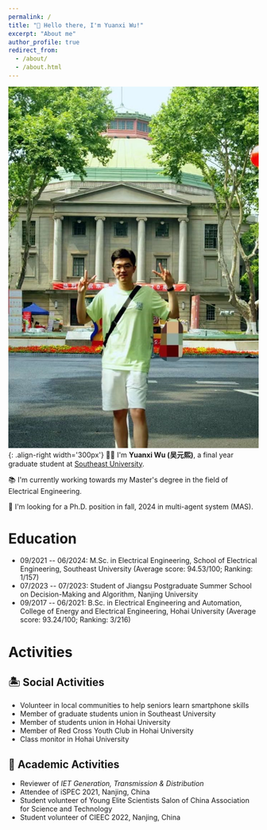 ```yaml
---
permalink: /
title: "👋 Hello there, I'm Yuanxi Wu!"
excerpt: "About me"
author_profile: true
redirect_from: 
  - /about/
  - /about.html
---
```


![Illustration of combining vision and language modalities](/images/image_to_text.png){: .align-right width='300px'}
👨‍🎓 I'm **Yuanxi Wu (吴元熙)**, a final year graduate student at [Southeast University](https://www.seu.edu.cn/english/main.htm).

:books: I'm currently working towards my Master's degree in the field of Electrical Engineering.

📡 I'm looking for a Ph.D. position in fall, 2024 in multi-agent system (MAS).

Education
======
- 09/2021 -- 06/2024: M.Sc. in Electrical Engineering, School of Electrical Engineering, Southeast University (Average score: 94.53/100; Ranking: 1/157) 
- 07/2023 -- 07/2023: Student of Jiangsu Postgraduate Summer School on Decision-Making and Algorithm, Nanjing University 
- 09/2017 -- 06/2021: B.Sc. in Electrical Engineering and Automation, College of Energy and Electrical Engineering, Hohai University (Average score: 93.24/100; Ranking: 3/216)

Activities
======
🏝️ Social Activities
------
- Volunteer in local communities to help seniors learn smartphone skills
- Member of graduate students union in Southeast University
- Member of students union in Hohai University
- Member of Red Cross Youth Club in Hohai University
- Class monitor in Hohai University 

📜 Academic Activities
------
- Reviewer of *IET Generation, Transmission & Distribution*
- Attendee of iSPEC 2021, Nanjing, China
- Student volunteer of Young Elite Scientists Salon of China Association for Science and Technology
- Student volunteer of CIEEC 2022, Nanjing, China